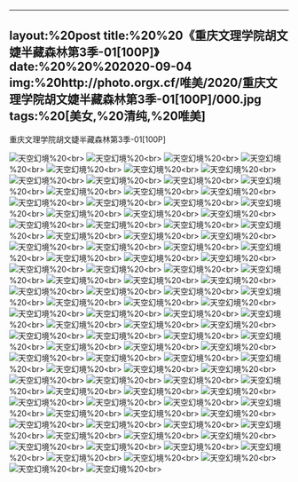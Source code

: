﻿---
layout:%20post
title:%20%20《重庆文理学院胡文婕半藏森林第3季-01[100P]》
date:%20%20%202020-09-04
img:%20http://photo.orgx.cf/唯美/2020/重庆文理学院胡文婕半藏森林第3季-01[100P]/000.jpg
tags:%20[美女,%20清纯,%20唯美]
---

重庆文理学院胡文婕半藏森林第3季-01[100P]



![天空幻境](http://photo.orgx.cf/唯美/2020/重庆文理学院胡文婕半藏森林第3季-01[100P]/001.jpg%20''天空幻境'')%20<br>
![天空幻境](http://photo.orgx.cf/唯美/2020/重庆文理学院胡文婕半藏森林第3季-01[100P]/002.jpg%20''天空幻境'')%20<br>
![天空幻境](http://photo.orgx.cf/唯美/2020/重庆文理学院胡文婕半藏森林第3季-01[100P]/003.jpg%20''天空幻境'')%20<br>
![天空幻境](http://photo.orgx.cf/唯美/2020/重庆文理学院胡文婕半藏森林第3季-01[100P]/004.jpg%20''天空幻境'')%20<br>
![天空幻境](http://photo.orgx.cf/唯美/2020/重庆文理学院胡文婕半藏森林第3季-01[100P]/005.jpg%20''天空幻境'')%20<br>
![天空幻境](http://photo.orgx.cf/唯美/2020/重庆文理学院胡文婕半藏森林第3季-01[100P]/006.jpg%20''天空幻境'')%20<br>
![天空幻境](http://photo.orgx.cf/唯美/2020/重庆文理学院胡文婕半藏森林第3季-01[100P]/007.jpg%20''天空幻境'')%20<br>
![天空幻境](http://photo.orgx.cf/唯美/2020/重庆文理学院胡文婕半藏森林第3季-01[100P]/008.jpg%20''天空幻境'')%20<br>
![天空幻境](http://photo.orgx.cf/唯美/2020/重庆文理学院胡文婕半藏森林第3季-01[100P]/009.jpg%20''天空幻境'')%20<br>
![天空幻境](http://photo.orgx.cf/唯美/2020/重庆文理学院胡文婕半藏森林第3季-01[100P]/010.jpg%20''天空幻境'')%20<br>
![天空幻境](http://photo.orgx.cf/唯美/2020/重庆文理学院胡文婕半藏森林第3季-01[100P]/011.jpg%20''天空幻境'')%20<br>
![天空幻境](http://photo.orgx.cf/唯美/2020/重庆文理学院胡文婕半藏森林第3季-01[100P]/012.jpg%20''天空幻境'')%20<br>
![天空幻境](http://photo.orgx.cf/唯美/2020/重庆文理学院胡文婕半藏森林第3季-01[100P]/013.jpg%20''天空幻境'')%20<br>
![天空幻境](http://photo.orgx.cf/唯美/2020/重庆文理学院胡文婕半藏森林第3季-01[100P]/014.jpg%20''天空幻境'')%20<br>
![天空幻境](http://photo.orgx.cf/唯美/2020/重庆文理学院胡文婕半藏森林第3季-01[100P]/015.jpg%20''天空幻境'')%20<br>
![天空幻境](http://photo.orgx.cf/唯美/2020/重庆文理学院胡文婕半藏森林第3季-01[100P]/016.jpg%20''天空幻境'')%20<br>
![天空幻境](http://photo.orgx.cf/唯美/2020/重庆文理学院胡文婕半藏森林第3季-01[100P]/017.jpg%20''天空幻境'')%20<br>
![天空幻境](http://photo.orgx.cf/唯美/2020/重庆文理学院胡文婕半藏森林第3季-01[100P]/018.jpg%20''天空幻境'')%20<br>
![天空幻境](http://photo.orgx.cf/唯美/2020/重庆文理学院胡文婕半藏森林第3季-01[100P]/019.jpg%20''天空幻境'')%20<br>
![天空幻境](http://photo.orgx.cf/唯美/2020/重庆文理学院胡文婕半藏森林第3季-01[100P]/020.jpg%20''天空幻境'')%20<br>
![天空幻境](http://photo.orgx.cf/唯美/2020/重庆文理学院胡文婕半藏森林第3季-01[100P]/021.jpg%20''天空幻境'')%20<br>
![天空幻境](http://photo.orgx.cf/唯美/2020/重庆文理学院胡文婕半藏森林第3季-01[100P]/022.jpg%20''天空幻境'')%20<br>
![天空幻境](http://photo.orgx.cf/唯美/2020/重庆文理学院胡文婕半藏森林第3季-01[100P]/023.jpg%20''天空幻境'')%20<br>
![天空幻境](http://photo.orgx.cf/唯美/2020/重庆文理学院胡文婕半藏森林第3季-01[100P]/024.jpg%20''天空幻境'')%20<br>
![天空幻境](http://photo.orgx.cf/唯美/2020/重庆文理学院胡文婕半藏森林第3季-01[100P]/025.jpg%20''天空幻境'')%20<br>
![天空幻境](http://photo.orgx.cf/唯美/2020/重庆文理学院胡文婕半藏森林第3季-01[100P]/026.jpg%20''天空幻境'')%20<br>
![天空幻境](http://photo.orgx.cf/唯美/2020/重庆文理学院胡文婕半藏森林第3季-01[100P]/027.jpg%20''天空幻境'')%20<br>
![天空幻境](http://photo.orgx.cf/唯美/2020/重庆文理学院胡文婕半藏森林第3季-01[100P]/028.jpg%20''天空幻境'')%20<br>
![天空幻境](http://photo.orgx.cf/唯美/2020/重庆文理学院胡文婕半藏森林第3季-01[100P]/029.jpg%20''天空幻境'')%20<br>
![天空幻境](http://photo.orgx.cf/唯美/2020/重庆文理学院胡文婕半藏森林第3季-01[100P]/030.jpg%20''天空幻境'')%20<br>
![天空幻境](http://photo.orgx.cf/唯美/2020/重庆文理学院胡文婕半藏森林第3季-01[100P]/031.jpg%20''天空幻境'')%20<br>
![天空幻境](http://photo.orgx.cf/唯美/2020/重庆文理学院胡文婕半藏森林第3季-01[100P]/032.jpg%20''天空幻境'')%20<br>
![天空幻境](http://photo.orgx.cf/唯美/2020/重庆文理学院胡文婕半藏森林第3季-01[100P]/033.jpg%20''天空幻境'')%20<br>
![天空幻境](http://photo.orgx.cf/唯美/2020/重庆文理学院胡文婕半藏森林第3季-01[100P]/034.jpg%20''天空幻境'')%20<br>
![天空幻境](http://photo.orgx.cf/唯美/2020/重庆文理学院胡文婕半藏森林第3季-01[100P]/035.jpg%20''天空幻境'')%20<br>
![天空幻境](http://photo.orgx.cf/唯美/2020/重庆文理学院胡文婕半藏森林第3季-01[100P]/036.jpg%20''天空幻境'')%20<br>
![天空幻境](http://photo.orgx.cf/唯美/2020/重庆文理学院胡文婕半藏森林第3季-01[100P]/037.jpg%20''天空幻境'')%20<br>
![天空幻境](http://photo.orgx.cf/唯美/2020/重庆文理学院胡文婕半藏森林第3季-01[100P]/038.jpg%20''天空幻境'')%20<br>
![天空幻境](http://photo.orgx.cf/唯美/2020/重庆文理学院胡文婕半藏森林第3季-01[100P]/039.jpg%20''天空幻境'')%20<br>
![天空幻境](http://photo.orgx.cf/唯美/2020/重庆文理学院胡文婕半藏森林第3季-01[100P]/040.jpg%20''天空幻境'')%20<br>
![天空幻境](http://photo.orgx.cf/唯美/2020/重庆文理学院胡文婕半藏森林第3季-01[100P]/041.jpg%20''天空幻境'')%20<br>
![天空幻境](http://photo.orgx.cf/唯美/2020/重庆文理学院胡文婕半藏森林第3季-01[100P]/042.jpg%20''天空幻境'')%20<br>
![天空幻境](http://photo.orgx.cf/唯美/2020/重庆文理学院胡文婕半藏森林第3季-01[100P]/043.jpg%20''天空幻境'')%20<br>
![天空幻境](http://photo.orgx.cf/唯美/2020/重庆文理学院胡文婕半藏森林第3季-01[100P]/044.jpg%20''天空幻境'')%20<br>
![天空幻境](http://photo.orgx.cf/唯美/2020/重庆文理学院胡文婕半藏森林第3季-01[100P]/045.jpg%20''天空幻境'')%20<br>
![天空幻境](http://photo.orgx.cf/唯美/2020/重庆文理学院胡文婕半藏森林第3季-01[100P]/046.jpg%20''天空幻境'')%20<br>
![天空幻境](http://photo.orgx.cf/唯美/2020/重庆文理学院胡文婕半藏森林第3季-01[100P]/047.jpg%20''天空幻境'')%20<br>
![天空幻境](http://photo.orgx.cf/唯美/2020/重庆文理学院胡文婕半藏森林第3季-01[100P]/048.jpg%20''天空幻境'')%20<br>
![天空幻境](http://photo.orgx.cf/唯美/2020/重庆文理学院胡文婕半藏森林第3季-01[100P]/049.jpg%20''天空幻境'')%20<br>
![天空幻境](http://photo.orgx.cf/唯美/2020/重庆文理学院胡文婕半藏森林第3季-01[100P]/050.jpg%20''天空幻境'')%20<br>
![天空幻境](http://photo.orgx.cf/唯美/2020/重庆文理学院胡文婕半藏森林第3季-01[100P]/051.jpg%20''天空幻境'')%20<br>
![天空幻境](http://photo.orgx.cf/唯美/2020/重庆文理学院胡文婕半藏森林第3季-01[100P]/052.jpg%20''天空幻境'')%20<br>
![天空幻境](http://photo.orgx.cf/唯美/2020/重庆文理学院胡文婕半藏森林第3季-01[100P]/053.jpg%20''天空幻境'')%20<br>
![天空幻境](http://photo.orgx.cf/唯美/2020/重庆文理学院胡文婕半藏森林第3季-01[100P]/054.jpg%20''天空幻境'')%20<br>
![天空幻境](http://photo.orgx.cf/唯美/2020/重庆文理学院胡文婕半藏森林第3季-01[100P]/055.jpg%20''天空幻境'')%20<br>
![天空幻境](http://photo.orgx.cf/唯美/2020/重庆文理学院胡文婕半藏森林第3季-01[100P]/056.jpg%20''天空幻境'')%20<br>
![天空幻境](http://photo.orgx.cf/唯美/2020/重庆文理学院胡文婕半藏森林第3季-01[100P]/057.jpg%20''天空幻境'')%20<br>
![天空幻境](http://photo.orgx.cf/唯美/2020/重庆文理学院胡文婕半藏森林第3季-01[100P]/058.jpg%20''天空幻境'')%20<br>
![天空幻境](http://photo.orgx.cf/唯美/2020/重庆文理学院胡文婕半藏森林第3季-01[100P]/059.jpg%20''天空幻境'')%20<br>
![天空幻境](http://photo.orgx.cf/唯美/2020/重庆文理学院胡文婕半藏森林第3季-01[100P]/060.jpg%20''天空幻境'')%20<br>
![天空幻境](http://photo.orgx.cf/唯美/2020/重庆文理学院胡文婕半藏森林第3季-01[100P]/061.jpg%20''天空幻境'')%20<br>
![天空幻境](http://photo.orgx.cf/唯美/2020/重庆文理学院胡文婕半藏森林第3季-01[100P]/062.jpg%20''天空幻境'')%20<br>
![天空幻境](http://photo.orgx.cf/唯美/2020/重庆文理学院胡文婕半藏森林第3季-01[100P]/063.jpg%20''天空幻境'')%20<br>
![天空幻境](http://photo.orgx.cf/唯美/2020/重庆文理学院胡文婕半藏森林第3季-01[100P]/064.jpg%20''天空幻境'')%20<br>
![天空幻境](http://photo.orgx.cf/唯美/2020/重庆文理学院胡文婕半藏森林第3季-01[100P]/065.jpg%20''天空幻境'')%20<br>
![天空幻境](http://photo.orgx.cf/唯美/2020/重庆文理学院胡文婕半藏森林第3季-01[100P]/066.jpg%20''天空幻境'')%20<br>
![天空幻境](http://photo.orgx.cf/唯美/2020/重庆文理学院胡文婕半藏森林第3季-01[100P]/067.jpg%20''天空幻境'')%20<br>
![天空幻境](http://photo.orgx.cf/唯美/2020/重庆文理学院胡文婕半藏森林第3季-01[100P]/068.jpg%20''天空幻境'')%20<br>
![天空幻境](http://photo.orgx.cf/唯美/2020/重庆文理学院胡文婕半藏森林第3季-01[100P]/069.jpg%20''天空幻境'')%20<br>
![天空幻境](http://photo.orgx.cf/唯美/2020/重庆文理学院胡文婕半藏森林第3季-01[100P]/070.jpg%20''天空幻境'')%20<br>
![天空幻境](http://photo.orgx.cf/唯美/2020/重庆文理学院胡文婕半藏森林第3季-01[100P]/071.jpg%20''天空幻境'')%20<br>
![天空幻境](http://photo.orgx.cf/唯美/2020/重庆文理学院胡文婕半藏森林第3季-01[100P]/072.jpg%20''天空幻境'')%20<br>
![天空幻境](http://photo.orgx.cf/唯美/2020/重庆文理学院胡文婕半藏森林第3季-01[100P]/073.jpg%20''天空幻境'')%20<br>
![天空幻境](http://photo.orgx.cf/唯美/2020/重庆文理学院胡文婕半藏森林第3季-01[100P]/074.jpg%20''天空幻境'')%20<br>
![天空幻境](http://photo.orgx.cf/唯美/2020/重庆文理学院胡文婕半藏森林第3季-01[100P]/075.jpg%20''天空幻境'')%20<br>
![天空幻境](http://photo.orgx.cf/唯美/2020/重庆文理学院胡文婕半藏森林第3季-01[100P]/076.jpg%20''天空幻境'')%20<br>
![天空幻境](http://photo.orgx.cf/唯美/2020/重庆文理学院胡文婕半藏森林第3季-01[100P]/077.jpg%20''天空幻境'')%20<br>
![天空幻境](http://photo.orgx.cf/唯美/2020/重庆文理学院胡文婕半藏森林第3季-01[100P]/078.jpg%20''天空幻境'')%20<br>
![天空幻境](http://photo.orgx.cf/唯美/2020/重庆文理学院胡文婕半藏森林第3季-01[100P]/079.jpg%20''天空幻境'')%20<br>
![天空幻境](http://photo.orgx.cf/唯美/2020/重庆文理学院胡文婕半藏森林第3季-01[100P]/080.jpg%20''天空幻境'')%20<br>
![天空幻境](http://photo.orgx.cf/唯美/2020/重庆文理学院胡文婕半藏森林第3季-01[100P]/081.jpg%20''天空幻境'')%20<br>
![天空幻境](http://photo.orgx.cf/唯美/2020/重庆文理学院胡文婕半藏森林第3季-01[100P]/082.jpg%20''天空幻境'')%20<br>
![天空幻境](http://photo.orgx.cf/唯美/2020/重庆文理学院胡文婕半藏森林第3季-01[100P]/083.jpg%20''天空幻境'')%20<br>
![天空幻境](http://photo.orgx.cf/唯美/2020/重庆文理学院胡文婕半藏森林第3季-01[100P]/084.jpg%20''天空幻境'')%20<br>
![天空幻境](http://photo.orgx.cf/唯美/2020/重庆文理学院胡文婕半藏森林第3季-01[100P]/085.jpg%20''天空幻境'')%20<br>
![天空幻境](http://photo.orgx.cf/唯美/2020/重庆文理学院胡文婕半藏森林第3季-01[100P]/086.jpg%20''天空幻境'')%20<br>
![天空幻境](http://photo.orgx.cf/唯美/2020/重庆文理学院胡文婕半藏森林第3季-01[100P]/087.jpg%20''天空幻境'')%20<br>
![天空幻境](http://photo.orgx.cf/唯美/2020/重庆文理学院胡文婕半藏森林第3季-01[100P]/088.jpg%20''天空幻境'')%20<br>
![天空幻境](http://photo.orgx.cf/唯美/2020/重庆文理学院胡文婕半藏森林第3季-01[100P]/089.jpg%20''天空幻境'')%20<br>
![天空幻境](http://photo.orgx.cf/唯美/2020/重庆文理学院胡文婕半藏森林第3季-01[100P]/090.jpg%20''天空幻境'')%20<br>
![天空幻境](http://photo.orgx.cf/唯美/2020/重庆文理学院胡文婕半藏森林第3季-01[100P]/091.jpg%20''天空幻境'')%20<br>
![天空幻境](http://photo.orgx.cf/唯美/2020/重庆文理学院胡文婕半藏森林第3季-01[100P]/092.jpg%20''天空幻境'')%20<br>
![天空幻境](http://photo.orgx.cf/唯美/2020/重庆文理学院胡文婕半藏森林第3季-01[100P]/093.jpg%20''天空幻境'')%20<br>
![天空幻境](http://photo.orgx.cf/唯美/2020/重庆文理学院胡文婕半藏森林第3季-01[100P]/094.jpg%20''天空幻境'')%20<br>
![天空幻境](http://photo.orgx.cf/唯美/2020/重庆文理学院胡文婕半藏森林第3季-01[100P]/095.jpg%20''天空幻境'')%20<br>
![天空幻境](http://photo.orgx.cf/唯美/2020/重庆文理学院胡文婕半藏森林第3季-01[100P]/096.jpg%20''天空幻境'')%20<br>
![天空幻境](http://photo.orgx.cf/唯美/2020/重庆文理学院胡文婕半藏森林第3季-01[100P]/097.jpg%20''天空幻境'')%20<br>
![天空幻境](http://photo.orgx.cf/唯美/2020/重庆文理学院胡文婕半藏森林第3季-01[100P]/098.jpg%20''天空幻境'')%20<br>
![天空幻境](http://photo.orgx.cf/唯美/2020/重庆文理学院胡文婕半藏森林第3季-01[100P]/099.jpg%20''天空幻境'')%20<br>
![天空幻境](http://photo.orgx.cf/唯美/2020/重庆文理学院胡文婕半藏森林第3季-01[100P]/100.jpg%20''天空幻境'')%20<br>